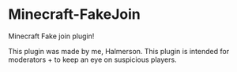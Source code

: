 # Minecraft-FakeJoin
Minecraft Fake join plugin!

This plugin was made by me, Halmerson. 
This plugin is intended for moderators + to keep an eye on suspicious players.
